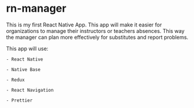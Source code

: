 # rn-manager

This is my first React Native App. This app will make it easier for organizations to manage their instructors or teachers absences. This way the manager can plan more effectively for substitutes and report problems.

This app will use:

``` 
- React Native

- Native Base

- Redux

- React Navigation

- Prettier
```
